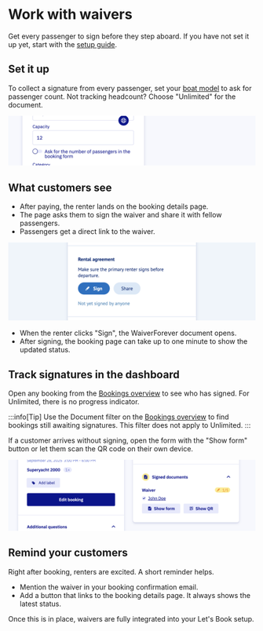 # Work with waivers

Get every passenger to sign before they step aboard. If you have not set it up yet, start with the [setup guide](./set-up-waivers.md).

## Set it up

To collect a signature from every passenger, set your [boat model](https://dashboard.letsbook.app/models) to ask for passenger count. Not tracking headcount? Choose "Unlimited" for the document.

![Screenshot of passengers toggle](./graphics/passengers.png)

## What customers see

- After paying, the renter lands on the booking details page.
- The page asks them to sign the waiver and share it with fellow passengers.
- Passengers get a direct link to the waiver.

![Screenshot of sign document](./graphics/sign-contract.png)

- When the renter clicks "Sign", the WaiverForever document opens.
- After signing, the booking page can take up to one minute to show the updated status.

## Track signatures in the dashboard

Open any booking from the [Bookings overview](https://dashboard.letsbook.app/bookings) to see who has signed. For Unlimited, there is no progress indicator.

:::info[Tip]
Use the Document filter on the [Bookings overview](https://dashboard.letsbook.app/bookings) to find bookings still awaiting signatures. This filter does not apply to Unlimited.
:::

If a customer arrives without signing, open the form with the "Show form" button or let them scan the QR code on their own device.

![Screenshot of signed waivers](./graphics/signed-waivers.png)

## Remind your customers

Right after booking, renters are excited. A short reminder helps.

- Mention the waiver in your booking confirmation email.
- Add a button that links to the booking details page. It always shows the latest status.

Once this is in place, waivers are fully integrated into your Let's Book setup.
